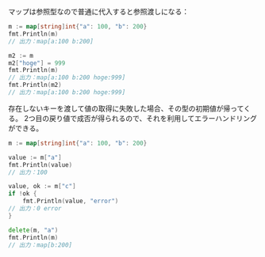 マップは参照型なので普通に代入すると参照渡しになる：
```go
m := map[string]int{"a": 100, "b": 200}
fmt.Println(m)
// 出力：map[a:100 b:200]

m2 := m
m2["hoge"] = 999
fmt.Println(m)
// 出力：map[a:100 b:200 hoge:999]
fmt.Println(m2)
// 出力：map[a:100 b:200 hoge:999]
```
存在しないキーを渡して値の取得に失敗した場合、その型の初期値が帰ってくる。
2つ目の戻り値で成否が得られるので、それを利用してエラーハンドリングができる。
```go
m := map[string]int{"a": 100, "b": 200}

value := m["a"]
fmt.Println(value)
// 出力：100

value, ok := m["c"]
if !ok {
	fmt.Println(value, "error")
// 出力：0 error
}

delete(m, "a")
fmt.Println(m)
// 出力：map[b:200]
```
